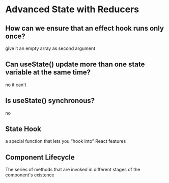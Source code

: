 # Advanced State with Reducers

## How can we ensure that an effect hook runs only once?

give it an empty array as second argument

## Can useState() update more than one state variable at the same time?

no it can't

## Is useState() synchronous?

no

## State Hook

a special function that lets you “hook into” React features

## Component Lifecycle

The series of methods that are invoked in different stages of the component's existence
